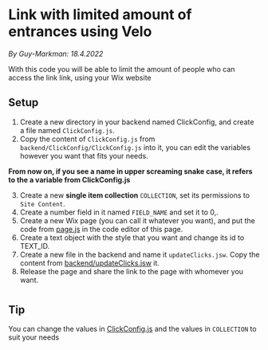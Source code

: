 Link with limited amount of entrances using Velo
===================================

_By Guy-Markman: 18.4.2022_

With this code you will be able to limit the amount of people who can access the link link, using your Wix website

## Setup
1. Create a new directory in your backend named ClickConfig, and create a file named `ClickConfig.js`.
2. Copy the content of `ClickConfig.js` from `backend/ClickConfig/ClickConfig.js` into it, you can edit the variables however you want that fits your needs.

  **From now on, if you see a name in upper screaming snake case, it refers to the a variable from ClickConfig.js**

3. Create a new **single item collection** `COLLECTION`, set its permissions to `Site Content`.
4. Create a number field in it named `FIELD_NAME` and set it to 0,.
5. Create a new Wix page (you can call it whatever you want), and put the code from [page.js](page.js) in the code editor of this page.
6. Create a text object with the style that you want and change its id to TEXT_ID.
7. Create a new file in the backend and name it `updateClicks.jsw`. Copy the content from [backend/updateClicks.jsw](backend/updateClicks.jsw) it.
8. Release the page and share the link to the page with whomever you want.

#
## Tip
You can change the values in [ClickConfig.js](public/ClickConfig/ClickConfig.js) and the values in `COLLECTION` to suit your needs
